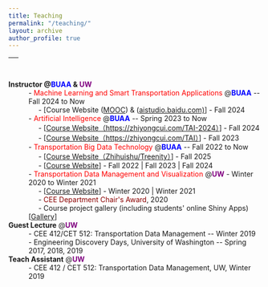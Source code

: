 ```yaml
---
title: Teaching
permalink: "/teaching/"
layout: archive
author_profile: true
---
```


<!--
{% include base_path %}
{% for post in site.teaching reversed %}
  {% include archive-single.html %}
{% endfor %}
-->

<!-- ## Teaching -->

<table style="width:100%">
  <thead>
    <tr>
      <th width="100%">&nbsp;</th>
    </tr>
  </thead>
</table>

<dl>
  <dt> <strong>Instructor @<span style="color:blue;"><strong>BUAA</strong></span> & <span style="color:purple;"><strong>UW</strong></span></strong></dt>

  <dd> - <span style="color:red;">Machine Learning and Smart Transportation Applications</span> @<span style="color:blue;"><strong>BUAA</strong></span> -- Fall 2024 to Now </dd>
  <dd> &nbsp;&nbsp;&nbsp;&nbsp; - [Course Website (<a href="https://www.icourse163.org/course/0809BUAA066-1470412177?outVendor=zw_mooc_pclszykctj_">MOOC</a>) & (<a href="https://aistudio.baidu.com/index">aistudio.baidu.com)</a>] - Fall 2024</dd>

  <dd> - <span style="color:red;">Artificial Intelligence</span> @<span style="color:blue;"><strong>BUAA</strong></span> -- Spring 2023 to Now </dd>
  <dd> &nbsp;&nbsp;&nbsp;&nbsp; - [<a href="https://zhiyongcui.com/TAI-2024">Course Website（https://zhiyongcui.com/TAI-2024）</a>] - Fall 2024</dd>
  <dd> &nbsp;&nbsp;&nbsp;&nbsp; - [<a href="https://zhiyongcui.com/TAI">Course Website（https://zhiyongcui.com/TAI）</a>] - Fall 2023</dd>

  <dd> - <span style="color:red;">Transportation Big Data Technology</span> @<span style="color:blue;"><strong>BUAA</strong></span> -- Fall 2022 to Now</dd>
<dd> &nbsp;&nbsp;&nbsp;&nbsp; - [<a href="https://wisdomh5.zhihuishu.com/course/TeacherTeam/1838831354343723008?courseId=1000099178&mapVersion=1">Course Website（Zhihuishu/Treenity）</a>] - Fall 2025</dd>
  <dd> &nbsp;&nbsp;&nbsp;&nbsp; - [<a href="https://www.yuketang.cn/">Course Website</a>] - Fall 2022 | Fall 2023 | Fall 2024</dd>

  <!-- <dd> - CEE412/CET522: Transportation Data Management and Visualization @UW--Winter 2020-2021</dd> -->
  <!-- <dd> &nbsp;&nbsp;&nbsp;&nbsp; - 44 undergrads and grads; rating: 4.1/5.0 </dd> -->

  <dd> - <span style="color:red;">Transportation Data Management and Visualization</span> @<span style="color:purple;"><strong>UW</strong></span> - Winter 2020 to Winter 2021</dd>
  <dd> &nbsp;&nbsp;&nbsp;&nbsp; - [<a href="https://zhiyongcui.com/CEE412_CET522/">Course Website</a>] - Winter 2020 | Winter 2021</dd>
  <dd> &nbsp;&nbsp;&nbsp;&nbsp; - <span style="color:darkred;">CEE Department Chair's Award</span>, 2020</dd>
  <dd> &nbsp;&nbsp;&nbsp;&nbsp; - Course project gallery (including students' online Shiny Apps) [<a href="https://zhiyongcui.com/CEE412_CET522/docs/gallery/">Gallery</a>]  </dd>
  <!-- <dd> &nbsp;&nbsp;&nbsp;&nbsp; - 50 undergrads and grads; rating: 4.1/5.0 </dd> -->


  <dt> <strong>Guest Lecture</strong> @<span style="color:purple;"><strong>UW</strong></span></dt>
  <dd> - CEE 412/CET 512: Transportation Data Management -- Winter 2019</dd>
  <dd> - Engineering Discovery Days, University of Washington -- Spring 2017, 2018, 2019</dd>


  <dt> <strong>Teach Assistant</strong> @<span style="color:purple;"><strong>UW</strong></span></dt>
  <dd> - CEE 412 / CET 512: Transportation Data Management, UW, Winter 2019</dd>
</dl>
<!-- <ul>
  <li><a href="https://zhiyongcui.com/CEE412_CET522/">CEE 412/CET 522: Transportation Data Management and Visualization</a> -- Winter 2020 (Instructor)[<a href="https://zhiyongcui.com/CEE412_CET522/">Gallery</a>]</li>
</ul>
 -->

<!-- ### Predoctoral Instructor -->
<!-- * <a href="https://zhiyongcui.com/CEE412_CET522/"><i class='fa fa-book'></i> CEE 412 / CET 512: Transportation Data Management and Visualization </a> -->
<!-- * CEE 412 / CET 522: Transportation Data Management and Visualization \[[Website](https://zhiyongcui.com/CEE412_CET522/)\], UW, Winter 2020 
	* (<span style="color:darkred">CEE Department Chair's Award</span>)
	* Course project contest is supported by RStudio, Inc. \[[Project Gallery](https://zhiyongcui.com/CEE412_CET522/docs/gallery/)\]
	* Graduate- and undergraduate-level, 50 enrollments
	* Course Evaluation Score: 4.1/5.0 
### Guest Lecturer
* CEE 412 / CET 512: Transportation Data Management, UW, Winter 2019  
	* Topic: Introduction of Transportation Data Management
* Engineering Discovery Days, University of Washington, Spring 2017, 2018, 2019
	* Topic: Transportation Big Data Platform
### Teaching Assistant
* CEE 412 / CET 512: Transportation Data Management, UW, Winter 2019 
	* Graduate- and undergraduate-level, 40 enrollments -->
